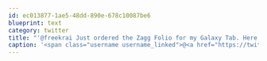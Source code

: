 ```yaml
---
id: ec013877-1ae5-48dd-890e-678c10087be6
blueprint: text
category: twitter
title: "'@freekrai Just ordered the Zagg Folio for my Galaxy Tab. Here's hoping it shows up by next week."
caption: '<span class="username username_linked">@<a href="https://twitter.com/freekrai" title="Roger Stringer">freekrai</a></span> Just ordered the Zagg Folio for my Galaxy Tab. Here''s hoping it shows up by next week.'
---
```


